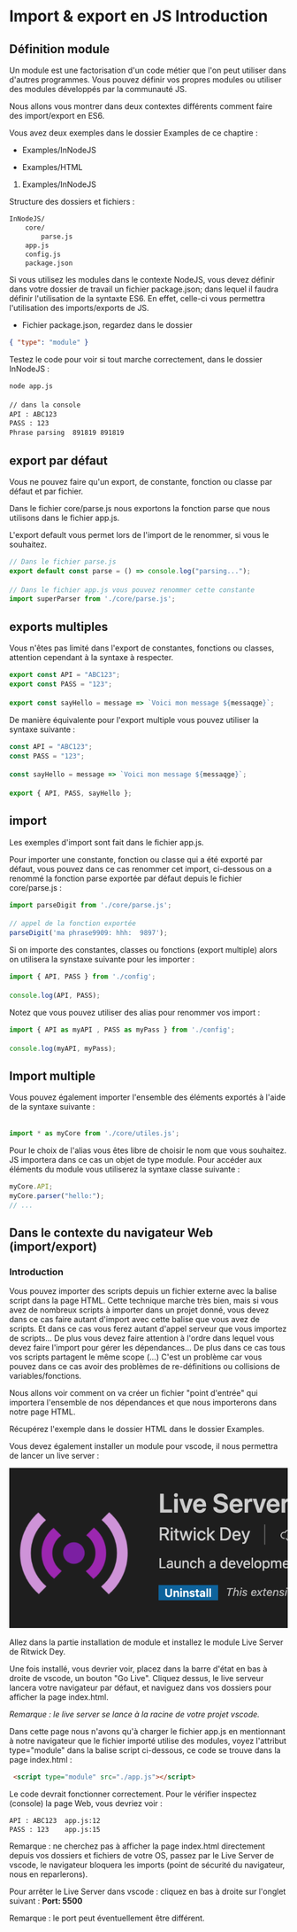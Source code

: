 # Import & export en JS Introduction

## Définition module

Un module est une factorisation d'un code métier que l'on peut utiliser dans d'autres programmes. Vous pouvez définir vos propres modules ou utiliser des modules développés par la communauté JS.

Nous allons vous montrer dans deux contextes différents comment faire des import/export en ES6.

Vous avez deux exemples dans le dossier Examples de ce chaptire :

- Examples/InNodeJS

- Examples/HTML

1. Examples/InNodeJS

Structure des dossiers et fichiers :

```text
InNodeJS/
    core/
        parse.js
    app.js
    config.js
    package.json
```

Si vous utilisez les modules dans le contexte NodeJS, vous devez définir dans votre dossier de travail un fichier package.json; dans lequel il faudra définir l'utilisation de la syntaxte ES6. En effet, celle-ci vous permettra l'utilisation des imports/exports de JS.

- Fichier package.json, regardez dans le dossier

```json
{ "type": "module" }
```

Testez le code pour voir si tout marche correctement, dans le dossier InNodeJS :

```bash
node app.js

// dans la console
API : ABC123
PASS : 123
Phrase parsing  891819 891819
```

## export par défaut

Vous ne pouvez faire qu'un export, de constante, fonction ou classe par défaut et par fichier.

Dans le fichier core/parse.js nous exportons la fonction parse que nous utilisons dans le fichier app.js.

L'export default vous permet lors de l'import de le renommer, si vous le souhaitez.

```js
// Dans le fichier parse.js
export default const parse = () => console.log("parsing...");

// Dans le fichier app.js vous pouvez renommer cette constante
import superParser from './core/parse.js';
``` 

## exports multiples

Vous n'êtes pas limité dans l'export de constantes, fonctions ou classes, attention cependant à la syntaxe à respecter.

```js
export const API = "ABC123";
export const PASS = "123";

export const sayHello = message => `Voici mon message ${messaqge}`;
```

De manière équivalente pour l'export multiple vous pouvez utiliser la syntaxe suivante :

```js
const API = "ABC123";
const PASS = "123";

const sayHello = message => `Voici mon message ${messaqge}`;

export { API, PASS, sayHello };
```

## import 

Les exemples d'import sont fait dans le fichier app.js.

Pour importer une constante, fonction ou classe qui a été exporté par défaut, vous pouvez dans ce cas renommer cet import, ci-dessous on a renommé la fonction parse exportée par défaut depuis le fichier core/parse.js :

```js
import parseDigit from './core/parse.js';

// appel de la fonction exportée
parseDigit('ma phrase9909: hhh:  9897');
```

Si on importe des constantes, classes ou fonctions (export multiple) alors on utilisera la synstaxe suivante pour les importer :

```js
import { API, PASS } from './config';

console.log(API, PASS);
```

Notez que vous pouvez utiliser des alias pour renommer vos import :

```js
import { API as myAPI , PASS as myPass } from './config';

console.log(myAPI, myPass);
```

## Import multiple

Vous pouvez également importer l'ensemble des éléments exportés à l'aide de la syntaxe suivante :

```js

import * as myCore from './core/utiles.js';

```

Pour le choix de l'alias vous êtes libre de choisir le nom que vous souhaitez. JS importera dans ce cas un objet de type module. Pour accéder aux éléments du module vous utiliserez la syntaxe classe suivante :

```js
myCore.API;
myCore.parser("hello:");
// ...
```

## Dans le contexte du navigateur Web (import/export)

### Introduction

Vous pouvez importer des scripts depuis un fichier externe avec la balise script dans la page HTML. Cette technique marche très bien, mais si vous avez de nombreux scripts à importer dans un projet donné, vous devez dans ce cas faire autant d'import avec cette balise que vous avez de scripts. Et dans ce cas vous ferez autant d'appel serveur que vous importez de scripts... De plus vous devez faire attention à l'ordre dans lequel vous devez faire l'import pour gérer les dépendances...
De plus dans ce cas tous vos scripts partagent le même scope (...) C'est un problème car vous pouvez dans ce cas avoir des problèmes de re-définitions ou collisions de variables/fonctions.

Nous allons voir comment on va créer un fichier "point d'entrée" qui importera l'ensemble de nos dépendances et que nous importerons dans notre page HTML.

Récupérez l'exemple dans le dossier HTML dans le dossier Examples.

Vous devez également installer un module pour vscode, il nous permettra de lancer un live server :

![livereload](images/liveServer.png)

Allez dans la partie installation de module et installez le module Live Server de Ritwick Dey.

Une fois installé, vous devrier voir, placez dans la barre d'état en bas à droite de vscode, un bouton "Go Live". Cliquez dessus, le live serveur lancera votre navigateur par défaut, et naviguez dans vos dossiers pour afficher la page index.html.

*Remarque : le live server se lance à la racine de votre projet vscode.*

Dans cette page nous n'avons qu'à charger le fichier app.js en mentionnant à notre navigateur que le fichier importé utilise des modules, voyez l'attribut type="module" dans la balise script ci-dessous, ce code se trouve dans la page index.html : 

```html
 <script type="module" src="./app.js"></script>
 ```
 Le code devrait fonctionner correctement. Pour le vérifier inspectez (console) la page Web, vous devriez voir :

```text
API : ABC123  app.js:12 
PASS : 123    app.js:15 
```

Remarque : ne cherchez pas à afficher la page index.html directement depuis vos dossiers et fichiers de votre OS, passez par le Live Server de vscode, le navigateur bloquera les imports (point de sécurité du navigateur, nous en reparlerons).

Pour arrêter le Live Server dans vscode : cliquez en bas à droite sur l'onglet suivant :
**Port: 5500**

Remarque : le port peut éventuellement être différent.

